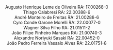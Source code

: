 <p align="center">
Augusto Henrique Leme de Oliveira     RA: 17.00268-0 </br>
Thiago Calabresi                      RA: 22.00388-6 </br>
André Monteiro de Freitas             RA: 21.00288-6 </br>
Cyro Conde Garone Morelli             RA: 22.00077-0 </br>
Wagner Silva Filho                    RA: 21.01511-2 </br>
João Filipe Pinheiro Marques          RA: 21.00740-3 </br>
Alexandre Noriyuki Sasaki             RA: 22.00452-0 </br>
João Pedro Ferreira Vassalo Alves     RA: 22.01751-8 </p>
